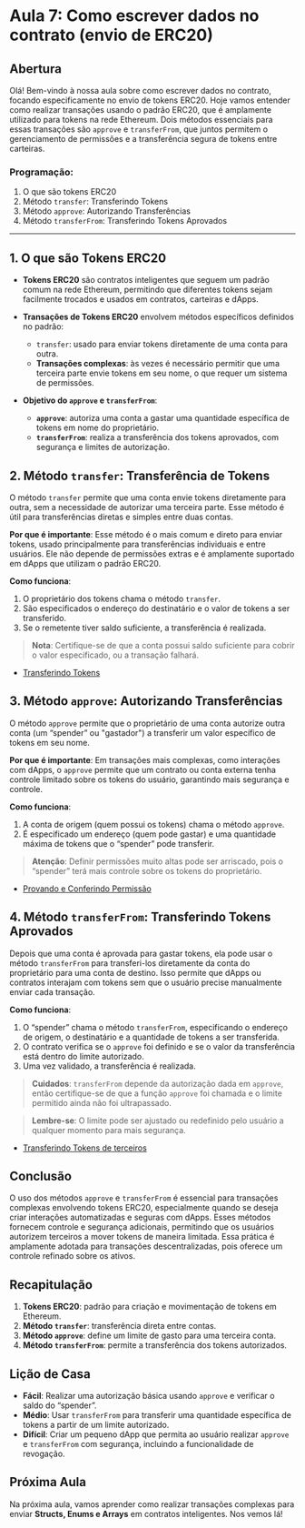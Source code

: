 # Aula 7: **Como escrever dados no contrato (envio de ERC20)**

## Abertura

Olá! Bem-vindo à nossa aula sobre como escrever dados no contrato, focando especificamente no envio de tokens ERC20. Hoje vamos entender como realizar transações usando o padrão ERC20, que é amplamente utilizado para tokens na rede Ethereum. Dois métodos essenciais para essas transações são `approve` e `transferFrom`, que juntos permitem o gerenciamento de permissões e a transferência segura de tokens entre carteiras.

### Programação:

1. O que são tokens ERC20
2. Método `transfer`: Transferindo Tokens
3. Método `approve`: Autorizando Transferências
4. Método `transferFrom`: Transferindo Tokens Aprovados

---

## 1. O que são Tokens ERC20

- **Tokens ERC20** são contratos inteligentes que seguem um padrão comum na rede Ethereum, permitindo que diferentes tokens sejam facilmente trocados e usados em contratos, carteiras e dApps.
- **Transações de Tokens ERC20** envolvem métodos específicos definidos no padrão:
  - `transfer`: usado para enviar tokens diretamente de uma conta para outra.
  - **Transações complexas**: às vezes é necessário permitir que uma terceira parte envie tokens em seu nome, o que requer um sistema de permissões.
- **Objetivo do `approve` e `transferFrom`**:

  - **`approve`**: autoriza uma conta a gastar uma quantidade específica de tokens em nome do proprietário.
  - **`transferFrom`**: realiza a transferência dos tokens aprovados, com segurança e limites de autorização.

## 2. Método `transfer`: Transferência de Tokens

O método `transfer` permite que uma conta envie tokens diretamente para outra, sem a necessidade de autorizar uma terceira parte. Esse método é útil para transferências diretas e simples entre duas contas.

**Por que é importante**: Esse método é o mais comum e direto para enviar tokens, usado principalmente para transferências individuais e entre usuários. Ele não depende de permissões extras e é amplamente suportado em dApps que utilizam o padrão ERC20.

**Como funciona**:

1. O proprietário dos tokens chama o método `transfer`.
2. São especificados o endereço do destinatário e o valor de tokens a ser transferido.
3. Se o remetente tiver saldo suficiente, a transferência é realizada.

> **Nota**:
> Certifique-se de que a conta possui saldo suficiente para cobrir o valor especificado, ou a transação falhará.

- [Transferindo Tokens](../playground/aula7/transfer.py)

## 3. Método `approve`: Autorizando Transferências

O método `approve` permite que o proprietário de uma conta autorize outra conta (um “spender” ou "gastador") a transferir um valor específico de tokens em seu nome.

**Por que é importante**: Em transações mais complexas, como interações com dApps, o `approve` permite que um contrato ou conta externa tenha controle limitado sobre os tokens do usuário, garantindo mais segurança e controle.

**Como funciona**:

1. A conta de origem (quem possui os tokens) chama o método `approve`.
2. É especificado um endereço (quem pode gastar) e uma quantidade máxima de tokens que o “spender” pode transferir.

> **Atenção**: Definir permissões muito altas pode ser arriscado, pois o “spender” terá mais controle sobre os tokens do proprietário.

- [Provando e Conferindo Permissão](../playground/aula7/approve.py)

## 4. Método `transferFrom`: Transferindo Tokens Aprovados

Depois que uma conta é aprovada para gastar tokens, ela pode usar o método `transferFrom` para transferi-los diretamente da conta do proprietário para uma conta de destino. Isso permite que dApps ou contratos interajam com tokens sem que o usuário precise manualmente enviar cada transação.

**Como funciona**:

1. O “spender” chama o método `transferFrom`, especificando o endereço de origem, o destinatário e a quantidade de tokens a ser transferida.
2. O contrato verifica se o `approve` foi definido e se o valor da transferência está dentro do limite autorizado.
3. Uma vez validado, a transferência é realizada.

> **Cuidados**: `transferFrom` depende da autorização dada em `approve`, então certifique-se de que a função `approve` foi chamada e o limite permitido ainda não foi ultrapassado.

> **Lembre-se**: O limite pode ser ajustado ou redefinido pelo usuário a qualquer momento para mais segurança.

- [Transferindo Tokens de terceiros](../playground/aula7/transfer_from.py)

## Conclusão

O uso dos métodos `approve` e `transferFrom` é essencial para transações complexas envolvendo tokens ERC20, especialmente quando se deseja criar interações automatizadas e seguras com dApps. Esses métodos fornecem controle e segurança adicionais, permitindo que os usuários autorizem terceiros a mover tokens de maneira limitada. Essa prática é amplamente adotada para transações descentralizadas, pois oferece um controle refinado sobre os ativos.

## Recapitulação

1. **Tokens ERC20**: padrão para criação e movimentação de tokens em Ethereum.
2. **Método `transfer`**: transferência direta entre contas.
3. **Método `approve`**: define um limite de gasto para uma terceira conta.
4. **Método `transferFrom`**: permite a transferência dos tokens autorizados.

## Lição de Casa

- **Fácil**: Realizar uma autorização básica usando `approve` e verificar o saldo do “spender”.
- **Médio**: Usar `transferFrom` para transferir uma quantidade específica de tokens a partir de um limite autorizado.
- **Difícil**: Criar um pequeno dApp que permita ao usuário realizar `approve` e `transferFrom` com segurança, incluindo a funcionalidade de revogação.

## Próxima Aula

Na próxima aula, vamos aprender como realizar transações complexas para enviar **Structs, Enums e Arrays** em contratos inteligentes. Nos vemos lá!
